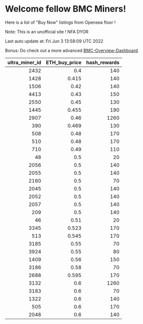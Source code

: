 # Welcome fellow BMC Miners!
Here is a list of "Buy Now" listings from Opensea floor !

Note: This is an unofficial site ! NFA DYOR

Last auto update at: Fri Jun  3 13:58:09 UTC 2022

Bonus: Do check out a more advanced [BMC-Overview-Dashboard](https://dune.com/defifunk/BMC-Overview-Dashboard)


|   ultra_miner_id |   ETH_buy_price |   hash_rewards |
|-----------------:|----------------:|---------------:|
|             2432 |           0.4   |            140 |
|             1428 |           0.415 |            140 |
|             1506 |           0.42  |            140 |
|             4413 |           0.43  |            150 |
|             2550 |           0.45  |            130 |
|             1445 |           0.455 |            190 |
|             2907 |           0.46  |           1260 |
|              390 |           0.469 |            130 |
|              508 |           0.48  |            170 |
|              510 |           0.48  |            170 |
|              710 |           0.49  |            110 |
|               48 |           0.5   |             20 |
|             2056 |           0.5   |            140 |
|             2055 |           0.5   |            140 |
|             2160 |           0.5   |             70 |
|             2045 |           0.5   |            140 |
|             2052 |           0.5   |            140 |
|             2057 |           0.5   |            140 |
|              209 |           0.5   |            140 |
|               46 |           0.51  |             20 |
|             3345 |           0.523 |            170 |
|              513 |           0.545 |            170 |
|             3185 |           0.55  |             70 |
|             3924 |           0.55  |             80 |
|             1409 |           0.56  |            150 |
|             3186 |           0.58  |             70 |
|             2688 |           0.595 |            170 |
|             3132 |           0.6   |           1260 |
|             3183 |           0.6   |             70 |
|             1322 |           0.6   |            140 |
|              505 |           0.6   |            170 |
|             2048 |           0.6   |            140 |
